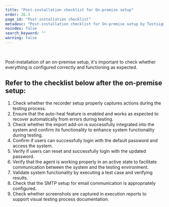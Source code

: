 ```yaml
---
title: "Post-installation checklist for On-premise setup"
order: 26.3
page_id: "Post-installation checklist"
metadesc: "Post-installation checklist for On-premise setup by Testsigma | Refer and verufy this checklist after On-premise setup is done by Testsigma"
noindex: false
search_keyword: ""
warning: false
---
```

<br>

Post-installation of an on-premise setup, it's important to check whether everything is configured correctly and functioning as expected. 

## **Refer to the checklist below after the on-premise setup:**
1. Check whether the recorder setup properly captures actions during the testing process.
2. Ensure that the auto-heal feature is enabled and works as expected to recover automatically from errors during testing.
3. Check whether the import add-on is successfully integrated into the system and confirm its functionality to enhance system functionality during testing.
4. Confirm if users can successfully login with the default password and access the system. 
5. Verify if users can reset and successfully login with the updated password.
6. Verify that the agent is working properly in an active state to facilitate communication between the system and the testing environment.
7. Validate system functionality by executing a test case and verifying results.
8. Check that the SMTP setup for email communication is appropriately configured.
9. Check whether screenshots are captured in execution reports to support visual testing process documentation.